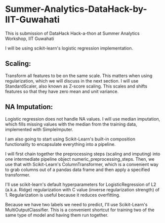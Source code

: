 # Summer-Analytics-DataHack-by-IIT-Guwahati
This is submission of DataHack Hack-a-thon at Summer Analytics Workshop, IIT Guwahati


I will be using scikit-learn's logistic regression implementation.

## Scaling: 
Transform all features to be on the same scale. This matters when using regularization, which we will discuss in the next section. I will use StandardScaler, also known as Z-score scaling. This scales and shifts features so that they have zero mean and unit variance.
## NA Imputation: 
Logistic regression does not handle NA values. I will use median imputation, which fills missing values with the median from the training data, implemented with SimpleImputer.

I am also going to start using Scikit-Learn's built-in composition functionality to encapsulate everything into a pipeline.

I will first chain together the preprocessing steps (scaling and imputing) into one intermediate pipeline object numeric_preprocessing_steps. Then, we use that with Scikit-Learn's ColumnTransformer, which is a convenient way to grab columns out of a pandas data frame and then apply a specified transformer.


I'll use scikit-learn's default hyperparameters for LogisticRegression of L2 (a.k.a. Ridge) regularization with C value (inverse regularization strength) of 1. Regularization is useful because it reduces overfitting.

Because we have two labels we need to predict, I'll use Scikit-Learn's MultiOutputClassifier. This is a convenient shortcut for training two of the same type of model and having them run together.

